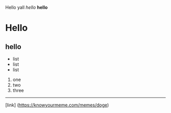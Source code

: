 Hello yall
*hello*
**hello**
# Hello
## hello
* list
* list
* list
1. one
2. two
3. three
---
[link] (https://knowyourmeme.com/memes/doge)
